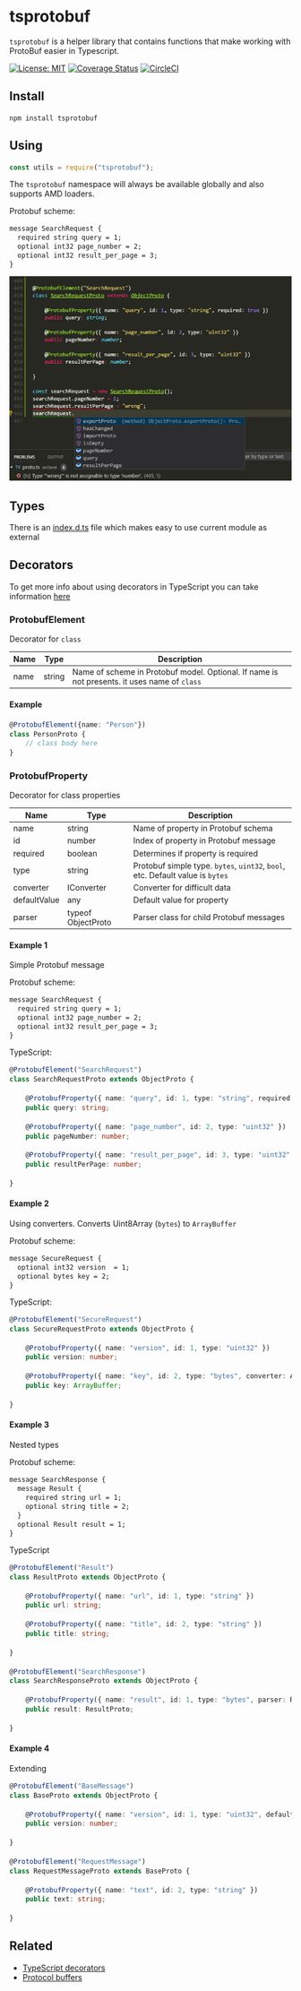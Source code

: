 # tsprotobuf
`tsprotobuf` is a helper library that contains functions that make working with ProtoBuf easier in Typescript.

[![License: MIT](https://img.shields.io/badge/License-MIT-green.svg)](https://opensource.org/licenses/MIT)
[![Coverage Status](https://coveralls.io/repos/github/PeculiarVentures/tsprotobuf/badge.svg?branch=master)](https://coveralls.io/github/PeculiarVentures/tsprotobuf?branch=master)
[![CircleCI](https://circleci.com/gh/PeculiarVentures/tsprotobuf.svg?style=svg)](https://circleci.com/gh/PeculiarVentures/tsprotobuf)

## Install

```
npm install tsprotobuf
```

## Using

```javascript
const utils = require("tsprotobuf");
```

The `tsprotobuf` namespace will always be available globally and also supports AMD loaders.

Protobuf scheme:
```
message SearchRequest {
  required string query = 1;
  optional int32 page_number = 2;
  optional int32 result_per_page = 3;
}
```

![Screenshot](./resources/screen.jpg)

## Types

There is an [index.d.ts](./index.d.ts) file which makes easy to use current module as external

## Decorators

To get more info about using decorators in TypeScript you can take information [here](https://www.typescriptlang.org/docs/handbook/decorators.html)

### ProtobufElement

Decorator for `class`

| Name | Type       | Description                                                                                  |
|------|------------|----------------------------------------------------------------------------------------------|
| name | string     | Name of scheme in Protobuf model. Optional. If name is not presents. it uses name of `class` |

#### Example

```typescript
@ProtobufElement({name: "Person"})
class PersonProto {
    // class body here
}
```

### ProtobufProperty

Decorator for class properties

| Name         | Type       | Description                                                                                  |
|--------------|------------|----------------------------------------------------------------------------------------------|
| name         | string     | Name of property in Protobuf schema                                                          |
| id           | number     | Index of property in Protobuf message                                                        |
| required     | boolean    | Determines if property is required                                                           |
| type         | string     | Protobuf simple type. `bytes`, `uint32`, `bool`, etc. Default value is `bytes`               |
| converter    | IConverter | Converter for difficult data                                                                 |
| defaultValue | any        | Default value for property                                                                   |
| parser       | typeof ObjectProto | Parser class for child Protobuf messages                                             |

#### Example 1

Simple Protobuf message

Protobuf scheme:
```
message SearchRequest {
  required string query = 1;
  optional int32 page_number = 2;
  optional int32 result_per_page = 3;
}
```

TypeScript:
```typescript
@ProtobufElement("SearchRequest")
class SearchRequestProto extends ObjectProto {

    @ProtobufProperty({ name: "query", id: 1, type: "string", required: true })
    public query: string;

    @ProtobufProperty({ name: "page_number", id: 2, type: "uint32" })
    public pageNumber: number;

    @ProtobufProperty({ name: "result_per_page", id: 3, type: "uint32" })
    public resultPerPage: number;

}
```

#### Example 2

Using converters. Converts Uint8Array (`bytes`) to `ArrayBuffer`

Protobuf scheme:
```
message SecureRequest {
  optional int32 version  = 1;
  optional bytes key = 2;
}
```

TypeScript:
```typescript
@ProtobufElement("SecureRequest")
class SecureRequestProto extends ObjectProto {

    @ProtobufProperty({ name: "version", id: 1, type: "uint32" })
    public version: number;

    @ProtobufProperty({ name: "key", id: 2, type: "bytes", converter: ArrayBufferConverter })
    public key: ArrayBuffer;

}
```

#### Example 3

Nested types

Protobuf scheme:
```
message SearchResponse {
  message Result {
    required string url = 1;
    optional string title = 2;
  }
  optional Result result = 1;
}
```

TypeScript
```typescript
@ProtobufElement("Result")
class ResultProto extends ObjectProto {

    @ProtobufProperty({ name: "url", id: 1, type: "string" })
    public url: string;

    @ProtobufProperty({ name: "title", id: 2, type: "string" })
    public title: string;

}

@ProtobufElement("SearchResponse")
class SearchResponseProto extends ObjectProto {

    @ProtobufProperty({ name: "result", id: 1, type: "bytes", parser: ResultProto })
    public result: ResultProto;

}
```

#### Example 4

Extending

```typescript
@ProtobufElement("BaseMessage")
class BaseProto extends ObjectProto {

    @ProtobufProperty({ name: "version", id: 1, type: "uint32", defaultValue: 1 })
    public version: number;

}

@ProtobufElement("RequestMessage")
class RequestMessageProto extends BaseProto {

    @ProtobufProperty({ name: "text", id: 2, type: "string" })
    public text: string;

}
```

## Related

- [TypeScript decorators](https://www.typescriptlang.org/docs/handbook/decorators.html)
- [Protocol buffers](https://developers.google.com/protocol-buffers/docs/proto)
